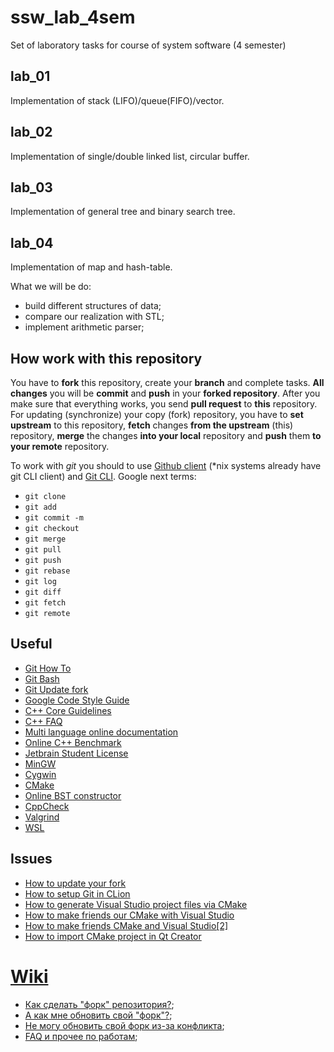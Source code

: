 # ssw_lab_4sem
Set of laboratory tasks for course of system software (4 semester)

## lab_01

Implementation of stack (LIFO)/queue(FIFO)/vector.  

## lab_02

Implementation of single/double linked list, circular buffer.  

## lab_03  

Implementation of general tree and binary search tree. 

## lab_04

Implementation of map and hash-table.


What we will be do:

- build different structures of data;
- compare our realization with STL;
- implement arithmetic parser;


## How work with this repository

You have to **fork** this repository, create your **branch** and complete tasks. **All changes** you will be **commit** and **push** in your **forked repository**. After you make sure that everything works, you send **pull request** to **this** repository. For updating (synchronize) your copy (fork) repository, you have to **set upstream** to this repository, **fetch** changes **from the upstream** (this) repository, **merge** the changes **into your local** repository and **push** them **to your remote** repository.

To work with *git* you should to use [Github client](https://desktop.github.com/) (*nix systems already have git CLI client) and [Git CLI](https://gitforwindows.org/). Google next terms:

- `git clone`
- `git add`
- `git commit -m`
- `git checkout`
- `git merge`
- `git pull`
- `git push`
- `git rebase`
- `git log`
- `git diff`
- `git fetch`
- `git remote`


## Useful

- [Git How To](https://githowto.com/ru/setup)
- [Git Bash](https://gitforwindows.org/)
- [Git Update fork](https://help.github.com/en/articles/syncing-a-fork)
- [Google Code Style Guide](https://google.github.io/styleguide/cppguide.html)
- [C++ Core Guidelines](https://isocpp.github.io/CppCoreGuidelines/CppCoreGuidelines)
- [C++ FAQ](https://isocpp.org/faq)
- [Multi language online documentation](https://docs.w3cub.com/cpp/)
- [Online C++ Benchmark](http://quick-bench.com/)
- [Jetbrain Student License](https://www.jetbrains.com/shop/eform/students)
- [MinGW](http://mingw-w64.org/doku.php)
- [Cygwin](https://www.cygwin.com/)
- [CMake](https://cmake.org/download/)
- [Online BST constructor](https://www.cs.usfca.edu/~galles/visualization/BST.html)
- [CppCheck](http://cppcheck.sourceforge.net/)
- [Valgrind](https://valgrind.org/)
- [WSL](https://docs.microsoft.com/ru-ru/windows/wsl/install-win10)
  

## Issues

- [How to update your fork](https://stackoverflow.com/questions/20984802/how-can-i-keep-my-fork-in-sync-without-adding-a-separate-remote/21131381#21131381)
- [How to setup Git in CLion](https://stackoverflow.com/questions/35087523/git-exe-error-while-loading-shared-libraries-cannot-open-shared-object-file)
- [How to generate Visual Studio project files via CMake](https://preshing.com/20170511/how-to-build-a-cmake-based-project/)
- [How to make friends our CMake with Visual Studio](https://www.youtube.com/watch?v=gYmgbqGfv-8)
- [How to make friends CMake and Visual Studio[2]](https://docs.microsoft.com/ru-ru/cpp/build/cmake-projects-in-visual-studio?view=vs-2019)
- [How to import CMake project in Qt Creator](https://codeyarns.com/2016/01/26/how-to-import-cmake-project-in-qt-creator/)


# [Wiki](https://github.com/GOOD-Stuff/ssw_lab_4sem/wiki)

- [Как сделать "форк" репозитория?](https://github.com/GOOD-Stuff/ssw_lab_4sem/wiki);
- [А как мне обновить свой "форк"?](https://bit.ly/2QUZmFf);
- [Не могу обновить свой форк из-за конфликта](https://bit.ly/3a0WaiO);
- [FAQ и прочее по работам](https://github.com/GOOD-Stuff/ssw_lab_4sem/wiki);
